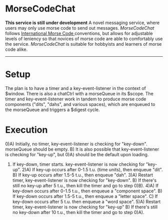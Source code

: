 # MorseCodeChat
**This service is still under development**
A novel messaging service, where users may only use morse code to send out messages. *MorseCodeChat* follows [International Morse Code ](https://morsecode.scphillips.com/morse.html) conventions, but allows for  adjustable levels of leniency so that novices of morse code are able to comfortably use the service. *MorseCodeChat* is suitable for hobbyists and learners of morse code alike.

----------

# Setup

The plan is to have a timer and a key-event-listener in the context of $window. There is also a chatCtrl with a morseQueue in its $scope. The timer and key-event-listener work in tandem to produce morse code components ("dits", "dahs", and various spaces), which are enqueued to the morseQueue and triggers a $digest cycle.
    
# Execution
0)A) Initially, no timer, key-event-listener is checking for "key-down". morseQueue should be empty.
  B) It is also possible that key-event-listener is checking for "key-up", but 0)A) should be the default upon loading.
1) If key-down, timer starts. key-event-listener is now checking for "key-up".
2)A) If key-up occurs after 0-1.5 t.u. (time units), then enqueue "dit".
  B) If key-up occurs after 1.5-5 t.u., then enqueue "dah".
3)A) Restart timer, key-event-listener is now checking for "key-down".
  B) If there's still no key-up after 5 t.u., then kill the timer and go to step 0)B).
4)A) If key-down occurs after 0-1.5 t.u., then enqueue a "component space".
  B) If key-down occurs after 1.5-5 t.u., then enqueue a "letter space".
  C) If key-down occurs after 5 t.u. then enqueue a "word space".
5)A) Restart timer, key-event-listener is now checking for "key-up"
  B) If there's still no key-down after 10 t.u., then kill the timer and go to step 0)A).
